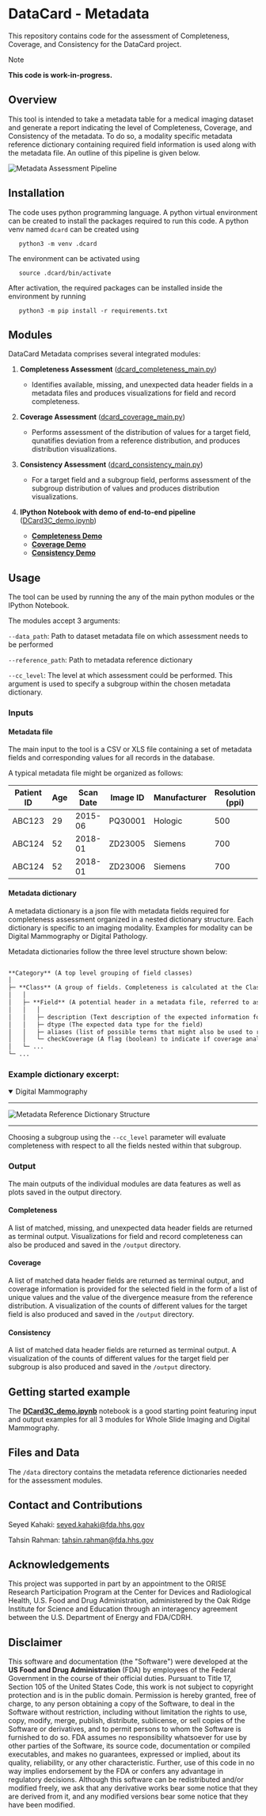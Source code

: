 # DataCard - Metadata

This repository contains code for the assessment of Completeness, Coverage, and Consistency for the DataCard project.

> [!NOTE]
> **This code is work-in-progress.**

## Overview

This tool is intended to take a metadata table for a medical imaging dataset and generate a report indicating the
level of Completeness, Coverage, and Consistency of the metadata. To do so, a modality specific metadata reference dictionary containing required field information is used along with the metadata file. An outline of this pipeline is given below.

![Metadata Assessment Pipeline](./images/DCard_Metadata_Pipelines.png)


## Installation

The code uses python programming language. A python virtual environment can be created
to install the packages required to run this code. A python venv named `dcard` can be
created using

```
   python3 -m venv .dcard
```

The environment can be activated using
```
   source .dcard/bin/activate
```
After activation, the required packages can be installed inside the environment by running

```
   python3 -m pip install -r requirements.txt
```


## Modules

DataCard Metadata comprises several integrated modules:

1. **Completeness Assessment** ([dcard_completeness_main.py](https://github.com/DIDSR/DataCard-Metadata/blob/main/dcard_completeness_main.py))

      * Identifies available, missing, and unexpected data header fields in a metadata files and produces visualizations for field and record completeness.

2. **Coverage Assessment** ([dcard_coverage_main.py](https://github.com/DIDSR/DataCard-Metadata/blob/main/dcard_coverage_main.py))

      * Performs assessment of the distribution of values for a target field, qunatifies deviation from a reference distribution, and produces distribution visualizations. 

3. **Consistency Assessment** ([dcard_consistency_main.py](https://github.com/DIDSR/DataCard-Metadata/blob/main/dcard_consistency_main.py))

      * For a target field and a subgroup field, performs assessment of the subgroup distribution of values and produces distribution visualizations. 

4. **IPython Notebook with demo of end-to-end pipeline** ([DCard3C_demo.ipynb](https://github.com/DIDSR/DataCard-Metadata/blob/main/DCard3C_demo.ipynb))
   * **[Completeness Demo](https://github.com/DIDSR/DataCard-Metadata/blob/main/DCard3C_demo.ipynb#completeness-demo)**
   * **[Coverage Demo](https://github.com/DIDSR/DataCard-Metadata/blob/main/DCard3C_demo.ipynb#coverage-demo)**
   * **[Consistency Demo](https://github.com/DIDSR/DataCard-Metadata/blob/main/DCard3C_demo.ipynb#consistency-demo)**



## Usage

The tool can be used by running the any of the main python modules or the IPython Notebook.

The modules accept 3 arguments:

`--data_path`: Path to dataset metadata file on which assessment needs to be performed

`--reference_path`:  Path to metadata reference dictionary

`--cc_level`: The level at which assessment could be performed. This argument is used to specify a subgroup within the chosen metadata dictionary.


### Inputs

#### Metadata file

The main input to the tool is a CSV or XLS file containing a set of metadata fields and corresponding values for all records in the database.

A typical metadata file might be organized as follows:

| Patient ID  | Age | Scan Date  | Image ID | Manufacturer  | Resolution (ppi) |
| ----------- | ------ |------- | ------- | -------- | ------ | 
| ABC123  | 29  | 2015-06  | PQ30001  | Hologic  | 500  |
| ABC124  | 52  | 2018-01  | ZD23005  | Siemens  | 700  | 
| ABC124  | 52  | 2018-01  | ZD23006  | Siemens  | 700  | 


#### Metadata dictionary

A metadata dictionary is a json file with metadata fields required for completeness assessment organized in a nested dictionary structure.
Each dictionary is specific to an imaging modality. Examples for modality can be Digital Mammography or Digital Pathology.

Metadata dictionaries follow the three level structure shown below:

```markdown

**Category** (A top level grouping of field classes)
│
├─ **Class** (A group of fields. Completeness is calculated at the Class level.)
│   │
│   ├─ **Field** (A potential header in a metadata file, referred to as a Field, Eg. Patient ID, Image Resolution)
│   │   │
│   │   ├─ description (Text description of the expected information for the field)
│   │   ├─ dtype (The expected data type for the field)
│   │   ├─ aliases (list of possible terms that might also be used to refer to the field)
│   │   └─ checkCoverage (A flag (boolean) to indicate if coverage analysis needs to be done for the data corresponding to the field.)
│   └─ ...
└─ ...

```

### Example dictionary excerpt:

<details open>

<summary> Digital Mammography </summary>

----

![Metadata Reference Dictionary Structure](./images/DCard_Metadata_Dictionary_Structure.png)

-----

</details>

Choosing a subgroup using the `--cc_level` parameter will evaluate completeness with respect to all the fields nested within that subgroup.


### Output

The main outputs of the individual modules are data features as well as plots saved in the output directory.

#### Completeness
A list of matched, missing, and unexpected data header fields are returned as terminal output.
Visualizations for field and record completeness can also be produced and saved in the `/output` directory.

#### Coverage
A list of matched data header fields are returned as terminal output, and coverage information is provided for the selected field in the form of
a list of unique values and the value of the divergence measure from the reference distribution.
A visualization of the counts of different values for the target field is also produced and saved in the `/output` directory.

#### Consistency
A list of matched data header fields are returned as terminal output.
A visualization of the counts of different values for the target field per subgroup is also produced and saved in the `/output` directory.


## Getting started example

The **[DCard3C_demo.ipynb](https://github.com/DIDSR/DataCard-Metadata/blob/main/DCard3C_demo.ipynb)** notebook is a good starting point featuring input and output examples for all 3 modules for Whole Slide Imaging and Digital Mammography.

## Files and Data

The `/data` directory contains the metadata reference dictionaries needed for the assessment modules.

## Contact and Contributions

Seyed Kahaki: [seyed.kahaki@fda.hhs.gov](seyed.kahaki@fda.hhs.gov)

Tahsin Rahman: [tahsin.rahman@fda.hhs.gov](tahsin.rahman@fda.hhs.gov)

## Acknowledgements

This project was supported in part by an appointment to the ORISE Research Participation Program at the Center for Devices and Radiological Health, U.S. Food and Drug Administration, administered by the Oak Ridge Institute for Science and Education through an interagency agreement between the U.S. Department of Energy and FDA/CDRH.

## Disclaimer

This software and documentation (the "Software") were developed at the **US Food and Drug Administration** (FDA) by employees of the Federal Government in the course of their official duties. Pursuant to Title 17, Section 105 of the United States Code, this work is not subject to copyright protection and is in the public domain. Permission is hereby granted, free of charge, to any person obtaining a copy of the Software, to deal in the Software without restriction, including without limitation the rights to use, copy, modify, merge, publish, distribute, sublicense, or sell copies of the Software or derivatives, and to permit persons to whom the Software is furnished to do so. FDA assumes no responsibility whatsoever for use by other parties of the Software, its source code, documentation or compiled executables, and makes no guarantees, expressed or implied, about its quality, reliability, or any other characteristic. Further, use of this code in no way implies endorsement by the FDA or confers any advantage in regulatory decisions. Although this software can be redistributed and/or modified freely, we ask that any derivative works bear some notice that they are derived from it, and any modified versions bear some notice that they have been modified.
